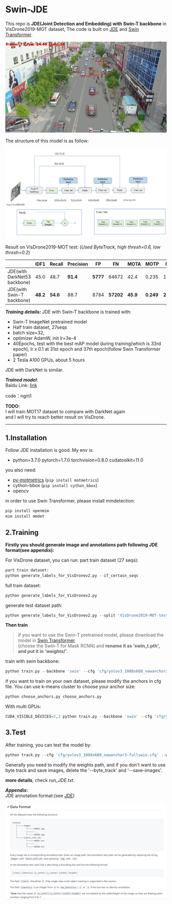 # Swin-JDE
This repo is **JDE(Joint Detection and Embedding) with Swin-T backbone** in VisDrone2019-MOT dataset, The code is built on [JDE](https://github.com/Zhongdao/Towards-Realtime-MOT) and [Swin Transformer](https://github.com/SwinTransformer/Swin-Transformer-Object-Detection).

![gif](https://github.com/JackWoo0831/Swin-JDE/blob/master/imgs/jde.gif)


The structure of this model is as follow:  

![structure](https://github.com/JackWoo0831/Swin-JDE/blob/master/imgs/jde.png)

Result on VisDrone2019-MOT test:
(*Used ByteTrack, high thresh=0.6, low thresh=0.2*)

||IDF1|Recall|Precision|FP|FN|MOTA|MOTP|FPS
|--|--|--|--|--|--|--|--|--|
JDE(with DarkNet53 backbone)|45.0| 48.7 |**91.4**|**5777** | 64672|42.4|0.235|17.84
JDE(with Swin-T backbone)|**48.2**| **54.6** | 88.7 | 8784| **57202**|**45.9**|**0.249**|**23.55**

***Training details:***
JDE with Swin-T backbone is trained with:

 - Swin-T ImageNet pretrained model
 - Half train dataset, 27seqs
 - batch size=32,
 - optimizer AdamW, init lr=3e-4
 - 40Epochs, test with the best mAP model during training(which is 33rd epoch), lr x 0.1 at 31st epoch and 37th epoch(follow Swin Transformer paper)
 - 2 Tesla A100 GPUs, about 5 hours
 
 JDE with DarkNet is similar.

***Trained model***:  
Baidu Link: [link](https://pan.baidu.com/s/1iU9GNoc1IDG_4PFl7kXWiQ)  

code：ngm1

**TODO:**  
I will train MOT17 dataset to compare with DarkNet again   
and I will try to reach better result on VisDrone.  


----
## 1.Installation

Follow JDE installation is good. My env is:

 - python=3.7.0 pytorch=1.7.0 torchvision=0.8.0 cudatoolkit=11.0
 
 you also need:
 -   [py-motmetrics](https://github.com/cheind/py-motmetrics)  (`pip install motmetrics`)
 -   cython-bbox (`pip install cython_bbox`)
 - opencv

in order to use Swin Transformer, please install mmdetection:

```python
pip install openmim
mim install mmdet
```

## 2.Training
**Firstly you should generate image and annotations path following JDE format(see appendix):**

For VisDrone dataset, you can run:
part train dataset (27 seqs):
```python
part train dataset:
python generate_labels_for_VisDronev2.py --if_certain_seqs
```
full train dataset:
```python
python generate_labels_for_VisDronev2.py
```
generate test dataset path:
```python
python generate_labels_for_VisDronev2.py --split 'VisDrone2019-MOT-test-dev'
```


**Then train**  
> if you want to use the Swin-T pretrained model, please download the model in [Swin Transformer](https://github.com/SwinTransformer/Swin-Transformer-Object-Detection)  
> (choose the Swin-T for Mask RCNN) and **rename it as 'swin_t.pth', and put it in 'weights/'.**  


train with swin backbone:
```python
python train.py --backbone 'swin' --cfg 'cfg/yolov3_1088x608_newanchor3-fullswin.cfg'
```
if you want to train on your own dataset, please modify the anchors in cfg file. 
You can use k-means cluster to choose your anchor size:
```python --if_norm True
python choose_anchors.py choose_anchors.py
```
With multi GPUs:
```python
CUDA_VISIBLE_DEVICES=2,3 python train.py --backbone 'swin' --cfg 'cfg/yolov3_1088x608_newanchor3-fullswin.cfg'
```

## 3.Test

After training, you can test the model by:
```python
python track.py --cfg 'cfg/yolov3_1088x608_newanchor3-fullswin.cfg' --weights 'weights/vis_40Epochs_anchor3_lr3e-4_swin_wd1e-2/best_mAP.pt' --test_visdrone --byte_track --save-images
```
Generally you need to modify the weights path, and if you don't want to use byte track and save images, delete the '--byte_track' and '--save-images'.

**more details**, check *run_JDE.txt*.


***Appendix:***   
JDE annotation format:(see [JDE](https://github.com/Zhongdao/Towards-Realtime-MOT))

![format](https://github.com/JackWoo0831/Swin-JDE/blob/master/imgs/jdeformat.png)


